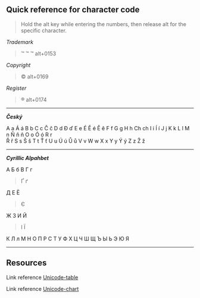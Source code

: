 ## Quick reference for character code

> Hold the alt key while entering the numbers, then release alt for the specific character.

 _Trademark_


> &#8482;
&trade;
™ alt+0153


_Copyright_

> © alt+0169


_Register_

> ® alt+0174

---

__*Český*__

A
a
Á
á
B
b
C
c
Č 
č
D
d
Ð 
ď
E
e
É
Ě
é
Ě 
ě
F
f
G
g
H
h
Ch
ch
I
i
Í 
í
J
j
K
k
L
l
M
n
Ň
ň 
ñ
O
o
Ó
ó
R
r  
Ř 
ř
S
s 
Š 
š
T
t
Ť
ť
U
u
Ú 
ú
Ů 
ů
V
v
W
w
X
x
Y
y
Ý
ý
Z
z
Ž
ž

---
__*Cyrillic Alpahbet*__

А
Б
б
В
Г
г

> Ґ   ґ



Д
Е
Ё


> Є


Ж
З
И
Й

> І Ї

К
Л
л
М
Н
О
П
Р
С
Т
У
Ф
Х
Ц
Ч
Ш
Щ
Ъ
Ы
Ь
Э
Ю
Я

---


## Resources
Link reference [Unicode-table](https://unicode-table.com)

Link reference [Unicode-chart](http://www.unicode.org/charts/)
